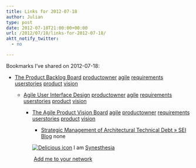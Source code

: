 ```yaml
---
title: Links for 2012-07-18
author: Julian
type: post
date: 2012-07-18T21:00:00+00:00
url: /2012/07/18/links-for-2012-07-18/
aktt_notify_twitter:
  - no

---
```

Bookmarks I&#8217;ve shared on 2012-07-18:

  * [The Product Backlog Board][1] 
    [productowner][2] [agile][3] [requirements][4] [userstories][5] [product][6] [vision][7] </li> 
    
      * [Agile User Interface Design][8] 
        [productowner][2] [agile][3] [requirements][4] [userstories][5] [product][6] [vision][7] </li> 
        
          * [The Agile Product Vision Board][9] 
            [agile][3] [productowner][2] [requirements][4] [userstories][5] [product][6] [vision][7] </li> 
            
              * [Strategic Management of Architectural Technical Debt &raquo; SEI Blog][10] 
                none</li> </ul> 
                
                <p class="deliciouslink">
                  <a href="https://del.icio.us/synesthesia" title="See all my bookmarks on del.icio.us"><img src="https://www.synesthesia.co.uk/images/deliciousicon.jpg" alt="Delicious icon" /></a>&nbsp;I am <a href="https://del.icio.us/synesthesia" title="See all my bookmarks on del.icio.us">Synesthesia</a>
                </p>
                
                <p class="deliciouslink">
                  <a href="https://del.icio.us/network?add=synesthesia" title="Add me to your del.icio.us network"><img src="https://www.synesthesia.co.uk/images/add.gif" alt="" /></a>&nbsp;<a href="https://del.icio.us/network?add=synesthesia" title="Add me to your del.icio.us network">Add me to your network</a>
                </p>

 [1]: https://www.romanpichler.com/blog/product-backlog/product-backlog-board/
 [2]: https://www.delicious.com/synesthesia/productowner
 [3]: https://www.delicious.com/synesthesia/agile
 [4]: https://www.delicious.com/synesthesia/requirements
 [5]: https://www.delicious.com/synesthesia/userstories
 [6]: https://www.delicious.com/synesthesia/product
 [7]: https://www.delicious.com/synesthesia/vision
 [8]: https://www.romanpichler.com/blog/agile-product-innovation/agile-user-interface-design/
 [9]: https://www.romanpichler.com/blog/agile-product-innovation/the-product-vision-board/
 [10]: https://blog.sei.cmu.edu/post.cfm/strategic-management-of-architectural-technical-debt